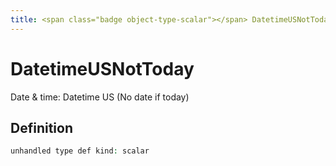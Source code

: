 ```yaml
---
title: <span class="badge object-type-scalar"></span> DatetimeUSNotToday
---
```

# <span class="badge object-type-scalar"></span> DatetimeUSNotToday

Date & time: Datetime US (No date if today)

## Definition

```php
unhandled type def kind: scalar
```
